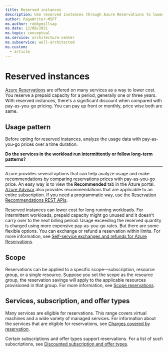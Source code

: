 ```yaml
---
title: Reserved instances
description: Use reserved instances through Azure Reservations to lower cost. With reserved instances, there's a significant discount when compared to pay-as-you-go pricing.
author: PageWriter-MSFT
ms.author: robbymillsap
ms.date: 12/08/2021
ms.topic: conceptual
ms.service: architecture-center
ms.subservice: well-architected
ms.custom:
  - article
---
```


# Reserved instances
[Azure Reservations](/azure/cost-management-billing/reservations/) are offered on many services as a way to lower cost. You reserve a prepaid capacity for a period, generally one or three years. With reserved instances, there's a significant discount when compared with pay-as-you-go pricing. You can pay up front or monthly, price wise both are same.

## Usage pattern
Before opting for reserved instances, analyze the usage data with pay-as-you-go prices over a time duration.

**Do the services in the workload run intermittently or follow long-term patterns?**
***

Azure provides several options that can help analyze usage and make recommendations by comparing reservations prices with pay-as-you-go price. An easy way is to view the **Recommended** tab in the Azure portal. [Azure Advisor](https://portal.azure.com/#blade/Microsoft_Azure_Reservations/CreateBlade/referrer/docs) also provides recommendations that are applicable to an entire subscription. If you need a programmatic way, use the [Reservation Recommendations REST APIs](/rest/api/consumption/reservationrecommendations/list).

Reserved instances can lower cost for long running workloads. For intermittent workloads, prepaid capacity might go unused and it doesn't carry over to the next billing period. Usage exceeding the reserved quantity is charged using more expensive pay-as-you-go rates. But there are some flexible options. You can exchange or refund a reservation within limits. For more information, see [Self-service exchanges and refunds for Azure Reservations](/azure/cost-management-billing/reservations/exchange-and-refund-azure-reservations).

## Scope
Reservations can be applied to a specific scope—subscription, resource group, or a single resource. Suppose you set the scope as the resource group, the reservation savings will apply to the applicable resources provisioned in that group. For more information, see [Scope reservations](/azure/cost-management-billing/reservations/prepare-buy-reservation#scope-reservations).

## Services, subscription, and offer types
Many services are eligible for reservations. This range covers virtual machines and a wide variety of managed services. For information about the services that are eligible for reservations, see [Charges covered by reservation](/azure/cost-management-billing/reservations/save-compute-costs-reservations#charges-covered-by-reservation).

Certain subscriptions and offer types support reservations. For a list of such subscriptions, see [Discounted subscription and offer types](/azure/cost-management-billing/reservations/prepare-buy-reservation#discounted-subscription-and-offer-types).
